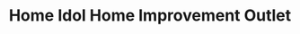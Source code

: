 ---
title: "Home Idol Home Improvement Outlet"
url: /richmond/home-idol-home-improvement-outlet/
shop: doityourself
---